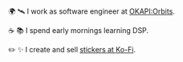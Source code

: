 
🌍 🛰️ I work as software engineer at [OKAPI:Orbits](https://www.okapiorbits.space/).

☕ 📚 I spend early mornings learning DSP.

✏️ ✨ I create and sell [stickers at Ko-Fi](https://ko-fi.com/sayitwithasticker).
